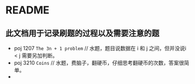 ﻿# README
此文档用于记录刷题的过程以及需要注意的题
---
- poj 1207  `The 3n + 1 problem`
  // 水题，题目说数据在 i 和 j 之间，但并没说i < j 需要另加判断。
- poj  3210  `Coins`
  // 水题，费脑子，翻硬币，仔细思考翻硬币的次数，答案很简单。
 - 

